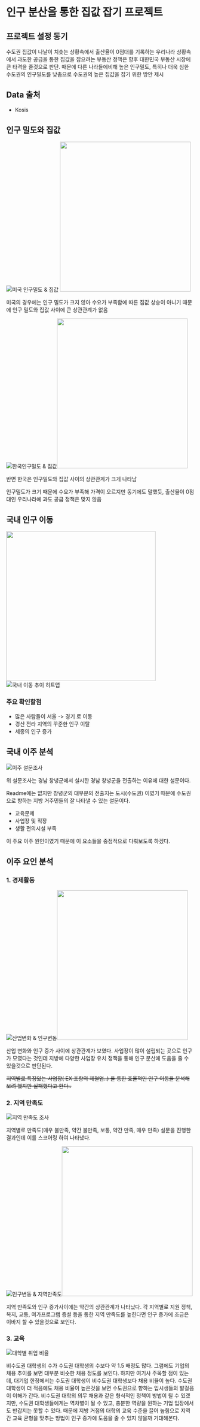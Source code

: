 # 인구 분산을 통한 집값 잡기 프로젝트

## 프로젝트 설정 동기

수도권 집값이 나날이 치솟는 상황속에서 출산율이 0점대를 기록하는 우리나라 상황속에서 과도한 공급을 통한 집값을 잡으려는 부동산 정책은 향후 대한민국 부동산 시장에 큰 타격을 줄것으로 판단.
때문에 다른 나라들에비해 높은 인구밀도, 특히나 더욱 심한 수도권의 인구밀도를 낮춤으로 수도권의 높은 집값을 잡기 위한 방안 제시

## Data 출처

+ Kosis

## 인구 밀도와 집값

![미국 인구밀도 & 집값](https://user-images.githubusercontent.com/29745280/147577189-fd716356-1076-4d26-8a12-57a6b3aec22e.png) <img src="https://user-images.githubusercontent.com/29745280/147577242-c3c4a0b3-e51a-4de3-b438-538ff47b5982.png" width="350" height="400"/>
                                                                                                                       
미국의 경우에는 인구 밀도가 크지 않아 수요가 부족함에 따른 집값 상승이 아니기 때문에 인구 밀도와 집값 사이에 큰 상관관계가 없음

![한국인구밀도 & 집값](https://user-images.githubusercontent.com/29745280/147577426-114dc432-6f8a-46a1-aef4-ca1ccd9bed74.png)<img src="https://user-images.githubusercontent.com/29745280/147577408-a950b63b-824b-4ecf-8643-3eb443ecbecc.png" width="350" height="400"/>

반면 한국은 인구밀도와 집값 사이의 상관관계가 크게 나타남

인구밀도가 크기 때문에 수요가 부족해 가격이 오르지만 동기에도 말했듯, 출산율이 0점대인 우리나라에 과도 공급 정책은 맞지 않음


## 국내 인구 이동
<img src="https://user-images.githubusercontent.com/29745280/147577480-8475b31a-dbe0-440d-9061-b323ae6f98d4.png" width="400" height="400"/>![국내 이동 추이 히트맵](https://user-images.githubusercontent.com/29745280/147577522-75654dc0-77ca-441d-ad40-2c54279a82a7.png)

### 주요 확인할점

+ 많은 사람들이 서울 -> 경기 로 이동
+ 경산 전라 지역의 꾸준한 인구 이탈
+ 세종의 인구 증가

## 국내 이주 분석

![이주 설문조사](https://user-images.githubusercontent.com/29745280/147577580-ce959364-579d-415d-8203-bd5fba3dbe71.png)

위 설문조사는 경남 창녕군에서 실시한 경남 창녕군을 전출하는 이유에 대한 설문이다.

Readme에는 없지만 창녕군의 대부분의 전출지는 도시(수도권) 이였기 때문에 수도권으로 향하는 지방 거주민들의 잘 나타낼 수 있는 설문이다.

+ 교육문제
+ 사업장 및 직장
+ 생활 편의시설 부족

이 주요 이주 원인이였기 때문에 이 요소들을 중점적으로 다뤄보도록 하겠다.

## 이주 요인 분석

### 1. 경제활동
![산업변화 & 인구변동](https://user-images.githubusercontent.com/29745280/147577886-928d8224-89ec-4fef-acb7-d816a3552b14.png)<img src="https://user-images.githubusercontent.com/29745280/147577923-217819b0-30a1-4973-9b96-038c0637942d.png" width="350" height="400"/>

산업 변화와 인구 증가 사이에 상관관계가 보였다. 사업장이 많이 설립되는 곳으로 인구가 모였다는 것인데 지방에 다양한 사업장 유치 정책을 통해 인구 분산에 도움을 줄 수 있을것으로 판단된다.

~~지역별로 특징있는 사업장( EX 포항의 제철업..) 을 통한 효율적인 인구 이동을 분석해 보려 했지만 실패했다고 한다..~~

### 2. 지역 만족도
![지역 만족도 조사](https://user-images.githubusercontent.com/29745280/147578585-fd6c6f6c-8145-4889-aa3b-f8f929459cb0.png)

지역별로 만족도(매우 불만족, 약간 불만족, 보통, 약간 만족, 매우 만족) 설문을 진행한 결과인데 이를 스코어링 하여 나타냈다.

![인구변동 & 지역만족도](https://user-images.githubusercontent.com/29745280/147578615-ecb473b6-57b2-4f23-8d9b-71e8bd4dcccb.png)<img src="https://user-images.githubusercontent.com/29745280/147578683-2ab5409c-f15a-43bc-9446-c6fc495fb659.png" width="350" height="400"/>

지역 만족도와 인구 증가사이에는 약간의 상관관계가 나타났다. 각 지역별로 지원 정책, 복지, 교통, 여가프로그램 증설 등을 통한 지역 만족도를 높힌다면 인구 증가에 조금은 이바지 할 수 있을것으로 보인다.

### 3. 교육

![대학별 취업 비율](https://user-images.githubusercontent.com/29745280/147578914-9374a4eb-daf0-4ffc-a819-95f1f48819d1.png)

비수도권 대학생의 수가 수도권 대학생의 수보다 약 1.5 배정도 많다. 그럼에도 기업의 채용 추이를 보면 대부분 비슷한 채용 정도를 보인다. 
하지만 여기사 주목할 점이 있는데, 대기업 한정에서는 수도권 대학생이 비수도권 대학생보다 채용 비율이 높다. 수도권 대학생이 더 적음에도 채용 비율이 높은것을 보면 수도권으로 향하는 입시생들의 발걸음이 이해가 간다.
비수도권 대학의 의무 채용과 같은 형식적인 정책이 방법이 될 수 있겠지만, 수도권 대학생들에게는 역차별이 될 수 있고, 충분한 역량을 원하는 기업 입장에서도 반갑지는 못할 수 있다.
때문에 지방 거점의 대학의 교육 수준을 끌어 높힘으로 지역간 교육 균형을 맞추는 방법이 인구 증가에 도움을 줄 수 있지 않을까 기대해본다.

